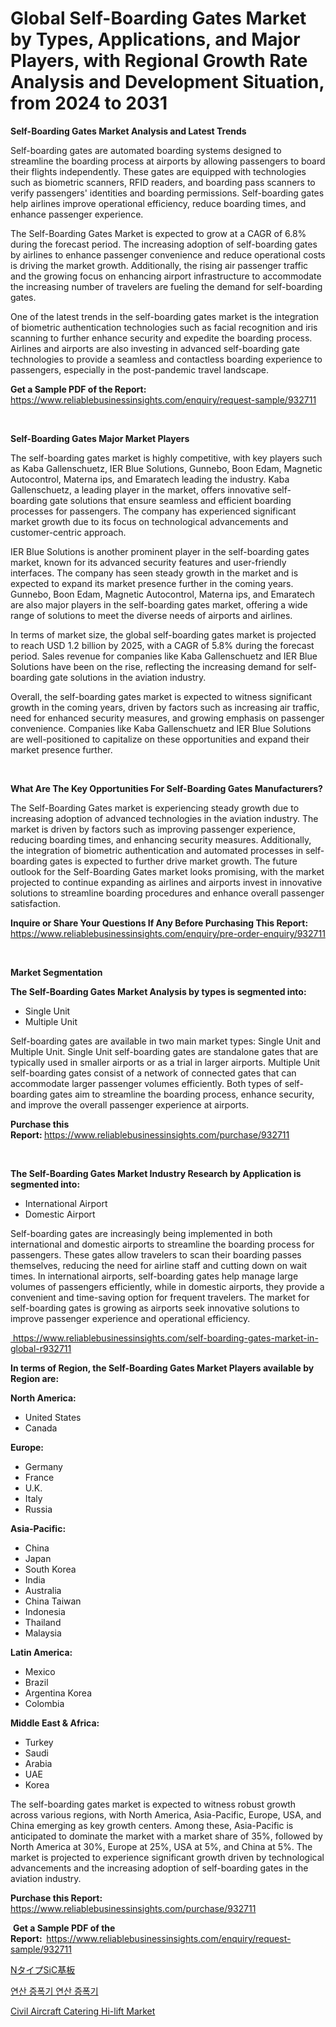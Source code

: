 <p><h1>Global Self-Boarding Gates Market by Types, Applications, and Major Players, with Regional Growth Rate Analysis and Development Situation, from 2024 to 2031</h1></p><p><strong>Self-Boarding Gates Market Analysis and Latest Trends</strong></p>
<p><p>Self-boarding gates are automated boarding systems designed to streamline the boarding process at airports by allowing passengers to board their flights independently. These gates are equipped with technologies such as biometric scanners, RFID readers, and boarding pass scanners to verify passengers' identities and boarding permissions. Self-boarding gates help airlines improve operational efficiency, reduce boarding times, and enhance passenger experience.</p><p>The Self-Boarding Gates Market is expected to grow at a CAGR of 6.8% during the forecast period. The increasing adoption of self-boarding gates by airlines to enhance passenger convenience and reduce operational costs is driving the market growth. Additionally, the rising air passenger traffic and the growing focus on enhancing airport infrastructure to accommodate the increasing number of travelers are fueling the demand for self-boarding gates.</p><p>One of the latest trends in the self-boarding gates market is the integration of biometric authentication technologies such as facial recognition and iris scanning to further enhance security and expedite the boarding process. Airlines and airports are also investing in advanced self-boarding gate technologies to provide a seamless and contactless boarding experience to passengers, especially in the post-pandemic travel landscape.</p></p>
<p><strong>Get a Sample PDF of the Report:&nbsp;</strong> <a href="https://www.reliablebusinessinsights.com/enquiry/request-sample/932711">https://www.reliablebusinessinsights.com/enquiry/request-sample/932711</a></p>
<p>&nbsp;</p>
<p><strong>Self-Boarding Gates Major Market Players</strong></p>
<p><p>The self-boarding gates market is highly competitive, with key players such as Kaba Gallenschuetz, IER Blue Solutions, Gunnebo, Boon Edam, Magnetic Autocontrol, Materna ips, and Emaratech leading the industry. Kaba Gallenschuetz, a leading player in the market, offers innovative self-boarding gate solutions that ensure seamless and efficient boarding processes for passengers. The company has experienced significant market growth due to its focus on technological advancements and customer-centric approach. </p><p>IER Blue Solutions is another prominent player in the self-boarding gates market, known for its advanced security features and user-friendly interfaces. The company has seen steady growth in the market and is expected to expand its market presence further in the coming years. Gunnebo, Boon Edam, Magnetic Autocontrol, Materna ips, and Emaratech are also major players in the self-boarding gates market, offering a wide range of solutions to meet the diverse needs of airports and airlines.</p><p>In terms of market size, the global self-boarding gates market is projected to reach USD 1.2 billion by 2025, with a CAGR of 5.8% during the forecast period. Sales revenue for companies like Kaba Gallenschuetz and IER Blue Solutions have been on the rise, reflecting the increasing demand for self-boarding gate solutions in the aviation industry. </p><p>Overall, the self-boarding gates market is expected to witness significant growth in the coming years, driven by factors such as increasing air traffic, need for enhanced security measures, and growing emphasis on passenger convenience. Companies like Kaba Gallenschuetz and IER Blue Solutions are well-positioned to capitalize on these opportunities and expand their market presence further.</p></p>
<p>&nbsp;</p>
<p><strong>What Are The Key Opportunities For Self-Boarding Gates Manufacturers?</strong></p>
<p><p>The Self-Boarding Gates market is experiencing steady growth due to increasing adoption of advanced technologies in the aviation industry. The market is driven by factors such as improving passenger experience, reducing boarding times, and enhancing security measures. Additionally, the integration of biometric authentication and automated processes in self-boarding gates is expected to further drive market growth. The future outlook for the Self-Boarding Gates market looks promising, with the market projected to continue expanding as airlines and airports invest in innovative solutions to streamline boarding procedures and enhance overall passenger satisfaction.</p></p>
<p><strong>Inquire or Share Your Questions If Any Before Purchasing This Report:</strong> <a href="https://www.reliablebusinessinsights.com/enquiry/pre-order-enquiry/932711">https://www.reliablebusinessinsights.com/enquiry/pre-order-enquiry/932711</a></p>
<p>&nbsp;</p>
<p><strong>Market Segmentation</strong></p>
<p><strong>The Self-Boarding Gates Market Analysis by types is segmented into:</strong></p>
<p><ul><li>Single Unit</li><li>Multiple Unit</li></ul></p>
<p><p>Self-boarding gates are available in two main market types: Single Unit and Multiple Unit. Single Unit self-boarding gates are standalone gates that are typically used in smaller airports or as a trial in larger airports. Multiple Unit self-boarding gates consist of a network of connected gates that can accommodate larger passenger volumes efficiently. Both types of self-boarding gates aim to streamline the boarding process, enhance security, and improve the overall passenger experience at airports.</p></p>
<p><strong>Purchase this Report:&nbsp;</strong><a href="https://www.reliablebusinessinsights.com/purchase/932711">https://www.reliablebusinessinsights.com/purchase/932711</a></p>
<p>&nbsp;</p>
<p><strong>The Self-Boarding Gates Market Industry Research by Application is segmented into:</strong></p>
<p><ul><li>International Airport</li><li>Domestic Airport</li></ul></p>
<p><p>Self-boarding gates are increasingly being implemented in both international and domestic airports to streamline the boarding process for passengers. These gates allow travelers to scan their boarding passes themselves, reducing the need for airline staff and cutting down on wait times. In international airports, self-boarding gates help manage large volumes of passengers efficiently, while in domestic airports, they provide a convenient and time-saving option for frequent travelers. The market for self-boarding gates is growing as airports seek innovative solutions to improve passenger experience and operational efficiency.</p></p>
<p><a href="https://www.reliablebusinessinsights.com/self-boarding-gates-market-in-global-r932711">&nbsp;https://www.reliablebusinessinsights.com/self-boarding-gates-market-in-global-r932711</a></p>
<p><strong>In terms of Region, the Self-Boarding Gates Market Players available by Region are:</strong></p>
<p>
    <p> <strong> North America: </strong>
        <ul>
            <li>United States</li>
            <li>Canada</li>
        </ul>
        </p> 
    <p> <strong> Europe: </strong>
        <ul>
            <li>Germany</li>
            <li>France</li>
            <li>U.K.</li>
            <li>Italy</li>
            <li>Russia</li>
        </ul>
        </p> 
    <p> <strong> Asia-Pacific: </strong>
        <ul>
            <li>China</li>
            <li>Japan</li>
            <li>South Korea</li>
            <li>India</li>
            <li>Australia</li>
            <li>China Taiwan</li>
            <li>Indonesia</li>
            <li>Thailand</li>
            <li>Malaysia</li>
        </ul>
        </p> 
    <p> <strong> Latin America: </strong>
        <ul>
            <li>Mexico</li>
            <li>Brazil</li>
            <li>Argentina Korea</li>
            <li>Colombia</li>
        </ul>
        </p> 
    <p> <strong> Middle East & Africa: </strong>
        <ul>
            <li>Turkey</li>
            <li>Saudi</li>
            <li>Arabia</li>
            <li>UAE</li>
            <li>Korea</li>
        </ul>
    </p>
    </p>
<p><p>The self-boarding gates market is expected to witness robust growth across various regions, with North America, Asia-Pacific, Europe, USA, and China emerging as key growth centers. Among these, Asia-Pacific is anticipated to dominate the market with a market share of 35%, followed by North America at 30%, Europe at 25%, USA at 5%, and China at 5%. The market is projected to experience significant growth driven by technological advancements and the increasing adoption of self-boarding gates in the aviation industry.</p></p>
<p><strong>Purchase this Report: </strong><a href="https://www.reliablebusinessinsights.com/purchase/932711">https://www.reliablebusinessinsights.com/purchase/932711</a></p>
<p>&nbsp;<strong>Get a Sample PDF of the Report:&nbsp;&nbsp;</strong><a href="https://www.reliablebusinessinsights.com/enquiry/request-sample/932711">https://www.reliablebusinessinsights.com/enquiry/request-sample/932711</a></p>
<p><strong></strong></p>
<p><p><a href="https://github.com/mohamedbakry57/Market-Research-Report-List-4/blob/main/5549733122827.md">NタイプSiC基板</a></p><p><a href="https://github.com/laholand/Market-Research-Report-List-4/blob/main/1629524124257.md">연산 증폭기 연산 증폭기</a></p><p><a href="https://github.com/VincentButlerjXXf/Market-Research-Report-List-1/blob/main/civil-aircraft-catering-hi-lift-market.md">Civil Aircraft Catering Hi-lift Market</a></p></p>